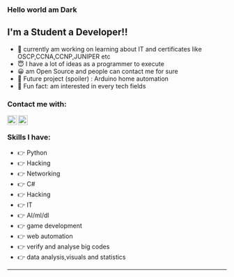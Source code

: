 ### Hello world am Dark 


## I'm a Student a Developer!!

- 🔭 currently am working on learning about IT and certificates like OSCP,CCNA,CCNP,JUNIPER etc
- 😇 I have a lot of ideas as a programmer to execute 
- 😀 am Open Source and people can contact me for sure
- 🥰 Future project (spoiler) : Arduino home automation 
- 🤘 Fun fact: am interested in every tech fields

### Contact me with:

[<img align="left" alt="Discord" width="22px" src="https://www.freepnglogos.com/uploads/discord-logo-png/discord-logo-logodownload-download-logotipos-1.png" />][discord]
[<img align="left" alt="Instagram" width="22px" src="https://assets.stickpng.com/images/580b57fcd9996e24bc43c521.png"/>][instagram]


</br>



### Skills I have:
- 👉 Python
- 👉 Hacking
- 👉 Networking
- 👉 C#
- 👉 Hacking
- 👉 IT
- 👉 AI/ml/dl
- 👉 game development
- 👉 web automation 
- 👉 verify and analyse big codes
- 👉 data analysis,visuals and statistics
---






[discord]: https://discord.gg/ZjmgrecfpA 
[instagram]: https://www.instagram.com/Dark_os/
